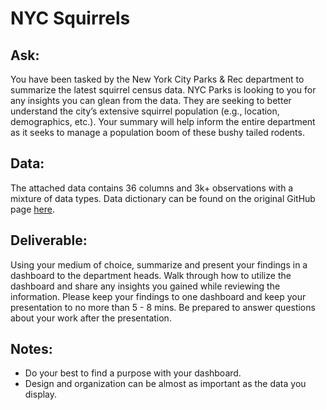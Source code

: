 # NYC Squirrels

## Ask:

You have been tasked by the New York City Parks & Rec department to summarize the latest squirrel census data. NYC Parks is looking to you for any insights you can glean from the data. They are seeking to better understand the city’s extensive squirrel population (e.g., location, demographics, etc.). Your summary will help inform the entire department as it seeks to manage a population boom of these bushy tailed rodents.

## Data:

The attached data contains 36 columns and 3k+ observations with a mixture of data types. Data dictionary can be found on the original GitHub page [here](https://github.com/rfordatascience/tidytuesday/tree/master/data/2019/2019-10-29#nyc_squirrelscsv).

## Deliverable:

Using your medium of choice, summarize and present your findings in a dashboard to the department heads. Walk through how to utilize the dashboard and share any insights you gained while reviewing the information. Please keep your findings to one dashboard and keep your presentation to no more than 5 - 8 mins. Be prepared to answer questions about your work after the presentation.

## Notes:

* Do your best to find a purpose with your dashboard.
* Design and organization can be almost as important as the data you display.